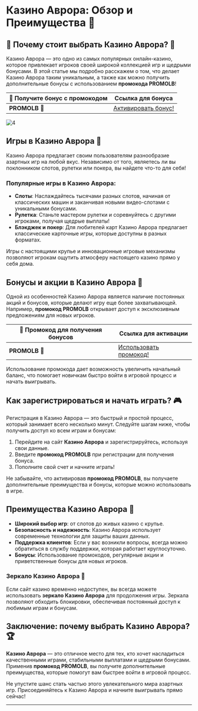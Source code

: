 # Казино Аврора: Обзор и Преимущества 🎰

## 🌟 Почему стоит выбрать Казино Аврора? 🌟

Казино Аврора — это одно из самых популярных онлайн-казино, которое привлекает игроков своей широкой коллекцией игр и щедрыми бонусами. В этой статье мы подробно расскажем о том, что делает Казино Аврора таким уникальным, а также как можно получить дополнительные бонусы с использованием **промокода PROMOLB**!

| 📌 **Получите бонус с промокодом** | **Ссылка для бонуса** | 
|-----------------------------------|------------------------|
| **PROMOLB** 🌟                    | [Активировать бонус!](https://10trafic-stat2.com/click/668546566bcc6313411604c7/6766/15114/subaccount?promocode=PROMOLB) |

![4](https://github.com/user-attachments/assets/1a810435-0bd7-4d0e-abf0-bd93941351a1)

## Игры в Казино Аврора 🎲

Казино Аврора предлагает своим пользователям разнообразие азартных игр на любой вкус. Независимо от того, являетесь ли вы поклонником слотов, рулетки или покера, вы найдете что-то для себя!

### Популярные игры в Казино Аврора:

- **Слоты**: Наслаждайтесь тысячами разных слотов, начиная от классических машин и заканчивая новыми видео-слотами с уникальными бонусами.
- **Рулетка**: Станьте мастером рулетки и соревнуйтесь с другими игроками, получая щедрые выплаты!
- **Блэкджек и покер**: Для любителей карт Казино Аврора предлагает классические карточные игры, которые доступны в разных форматах.

Игры с настоящими крупье и инновационные игровые механизмы позволяют игрокам ощутить атмосферу настоящего казино прямо у себя дома.

## Бонусы и акции в Казино Аврора 🎁

Одной из особенностей Казино Аврора является наличие постоянных акций и бонусов, которые делают игру еще более захватывающей. Например, **промокод PROMOLB** открывает доступ к эксклюзивным предложениям для новых игроков.

| 📌 **Промокод для получения бонусов** | **Ссылка для активации** | 
|-------------------------------------|--------------------------|
| **PROMOLB** 🌟                      | [Использовать промокод!](https://10trafic-stat2.com/click/668546566bcc6313411604c7/6766/15114/subaccount?promocode=PROMOLB) |

Использование промокода дает возможность увеличить начальный баланс, что помогает новичкам быстро войти в игровой процесс и начать выигрывать.

## Как зарегистрироваться и начать играть? 🎮

Регистрация в Казино Аврора — это быстрый и простой процесс, который занимает всего несколько минут. Следуйте шагам ниже, чтобы получить доступ ко всем играм и бонусам:

1. Перейдите на сайт **Казино Аврора** и зарегистрируйтесь, используя свои данные.
2. Введите **промокод PROMOLB** при регистрации для получения бонуса.
3. Пополните свой счет и начните играть!

Не забывайте, что активировав **промокод PROMOLB**, вы получаете дополнительные преимущества и бонусы, которые можно использовать в игре.

## Преимущества Казино Аврора 💎

- **Широкий выбор игр**: от слотов до живых казино с крупье.
- **Безопасность и надежность**: Казино Аврора использует современные технологии для защиты ваших данных.
- **Поддержка клиентов**: Если у вас возникли вопросы, всегда можно обратиться в службу поддержки, которая работает круглосуточно.
- **Бонусы**: Использование промокодов, регулярные акции и приветственные бонусы для новых игроков.

### Зеркало Казино Аврора 🔑

Если сайт казино временно недоступен, вы всегда можете использовать **зеркало Казино Аврора** для продолжения игры. Зеркала позволяют обходить блокировки, обеспечивая постоянный доступ к любимым играм и бонусам.

## Заключение: почему выбрать Казино Аврора? 🏆

**Казино Аврора** — это отличное место для тех, кто хочет насладиться качественными играми, стабильными выплатами и щедрыми бонусами. Применив **промокод PROMOLB**, вы получите дополнительные преимущества, которые помогут вам быстрее войти в игровой процесс.

Не упустите шанс стать частью этого увлекательного мира азартных игр. Присоединяйтесь к Казино Аврора и начните выигрывать прямо сейчас!

---

